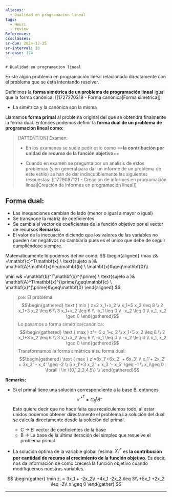 ```yaml
---
aliases:
  - Dualidad en programacion lineal
tags:
  - Heuri
  - review
References: 
cssclasses:
sr-due: 2024-12-25
sr-interval: 18
sr-ease: 174
---
```

	# Dualidad en programacion lineal
Existe algún problema en programación lineal relacionado directamente con el problema que se esta intentando resolver. 

Definimos la **forma simétrica de un problema de programación lineal** igual que la forma canónica: [[1727270318 - Forma canónica|Forma simétrica]] 
+ La simétrica y la canónica son la misma

Llamamos **forma primal** al problema original del que se obtendra finalmente la forma dual. 
Entonces podemos definir la **forma dual de un problema de programación lineal como:**


> [!ATTENTION] Examen: 
> + En los examenes se suele pedir esto como ==**la contribución por unidad de recurso de la función objetivo**==
>   
> + Cuando en examen se pregunta por un análisis de estos problemas (y en general para dar un informe de un problema de este estilo) se han de dar indiscutiblemente las siguientes respuestas: [[1729087121 - Creación de informes en programación lineal|Creación de informes en programación lineal]]
>   

## Forma dual:
+ Las inequaciones cambian de lado (menor o igual a mayor o igual)
+ Se transpone la matriz de coeficientes
+ Se cambia el vector de coeficientes de la función objetivo por el vector de recursos
**Remarks:**
 + El valor de la inecuación diciendo que los valores de las variables no pueden ser negativos no cambiaría pues es el único que debe de seguir cumpliéndose siempre.

Matemáticamente lo podemos definir como:
$$
\begin{aligned}
\max z& =\mathbf{c}^T\mathbf{x} \\
\text{sujeto a }& \mathbf{A}\mathbf{x}\leq\mathbf{b} \\
\mathbf{x}&\geq\mathbf{0}\\\\

\min w& =\mathbf{b}^T\mathbf{x}^{\prime} \\
\text{sujeto a }& \mathbf{A}^T\mathbf{x}^{\prime}\geq\mathbf{c} \\
\mathbf{x}^{\prime}&\geq\mathbf{0}
\end{aligned}
$$
> p.e:
> El problema: 
> $$\begin{gathered}
\text { mín } z=2 x_1+x_2 \\
x_1+5 x_2 \leq 8 \\
2 x_1+3 x_2 \leq 6 \\
3 x_1+x_2 \leq 6 \\
-x_1 \leq 0 \\
-x_2 \leq 0 \\
x_1, x_2 \geq 0
\end{gathered}$$
> Lo pasamos a forma simétrica/canónica:
> $$\begin{gathered}
\text { max } z'=-2 x_1-x_2 \\
x_1+5 x_2 \leq 8 \\
2 x_1+3 x_2 \leq 6 \\
3 x_1+x_2 \leq 6 \\
-x_1 \leq 0 \\
-x_2 \leq 0 \\
x_1, x_2 \geq 0
\end{gathered}$$
> Transformamos la forma simétrica a su forma dual:
> $$\begin{gathered}
\text { max } z'=8x_1'+6x_2' + 6x_3' \\
x_1'+ 2x_2' + 3x_3' - x_4' \geq -2 \\
5 x_1'+3 x_2' + x_3 '- x_5' \geq -1 \\
 x_i\geq 0 : \forall i \in \{0,1,2,3,4,5\} \\
\end{gathered}$$



**Remarks:**
+ Si el primal tiene una solución correspondiente a la base B, entonces $$x’^{*^T} = C_B^t B^-$$
  Esto quiere decir que no hace falta que recalculemos todo, al estar unidos podemos obtener directamente el problema.La solución del dual se calcula directamente desde la solución del primal.
  + C → El vector de coeficientes de la base
  + B → La base de la última iteración del simplex que resuelve el problema primal

+ La solución óptima de la variable global i’esima: $X_i’^*$ es **la contribución por cantidad de recurso al crecimiento de la función objetivo**. Es decir, nos da información de como crecerá la función objetivo cuando modifiquemos nuestras variables.

$$
\begin{gather}
\min z. = 3x_1 + -2x_2\\
+4x_1  -2x_2 \leq 3\\
+5x_1  +2x_2 \leq -2\\
x \geq 0
\end{gather}
$$
***
